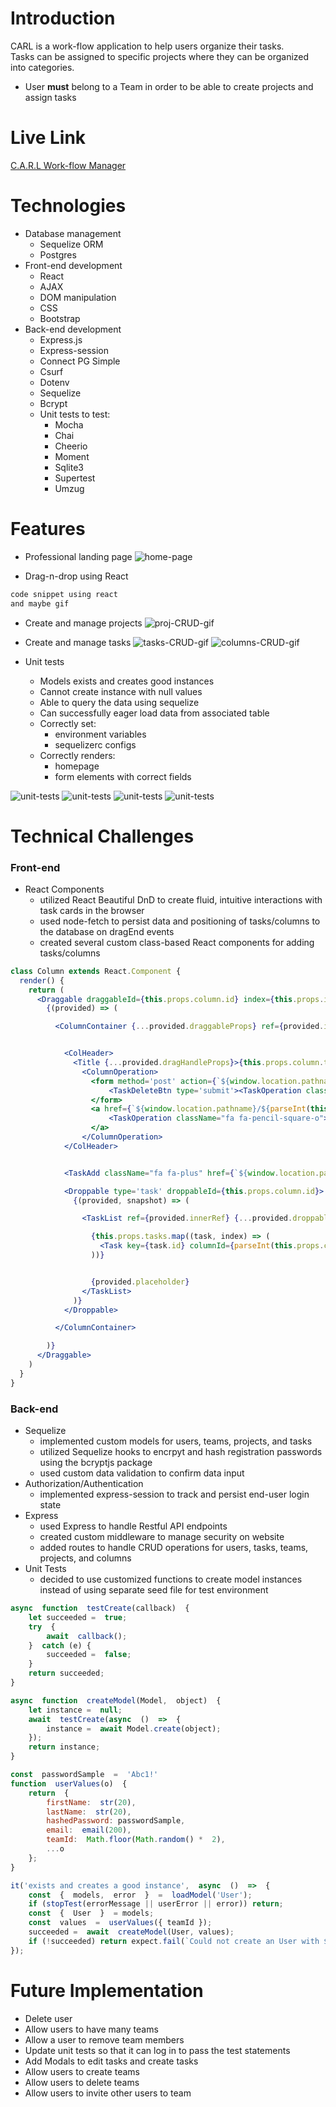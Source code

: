 # Introduction
CARL is a work-flow application to help users organize their tasks.  
Tasks can be assigned to specific projects where they can be organized into categories.

- User **must** belong to a Team in order to be able to create projects and assign tasks

# Live Link

[C.A.R.L Work-flow Manager](https://still-reef-05529.herokuapp.com/)

# Technologies

- Database management
	- Sequelize ORM
	- Postgres
- Front-end development
	- React
	- AJAX
	- DOM manipulation
	- CSS
	- Bootstrap
- Back-end development
	- Express.js
	- Express-session
	- Connect PG Simple
	- Csurf
	- Dotenv
	- Sequelize
	- Bcrypt
	- Unit tests to test:
		- Mocha
		- Chai
		- Cheerio
		- Moment
		- Sqlite3
		- Supertest
		- Umzug

# Features

- Professional landing page
![home-page]()

- Drag-n-drop using React
```javascript
code snippet using react
and maybe gif
```

- Create and manage projects
![proj-CRUD-gif]()

- Create and manage tasks
![tasks-CRUD-gif]()
![columns-CRUD-gif]()

- Unit tests
	- Models exists and creates good instances
	- Cannot create instance with null values
	- Able to query the data using sequelize
	- Can successfully eager load data from associated table
	- Correctly set:
		- environment variables
		- sequelizerc configs
	-  Correctly renders:
		- homepage
		- form elements with correct fields

![unit-tests](public/images/test-screenshot-1.png)
![unit-tests](public/images/test-screenshot-2.png)
![unit-tests](public/images/test-screenshot-3.png)
![unit-tests](public/images/test-screenshot-4.png)

# Technical Challenges

### Front-end
- React Components
  - utilized React Beautiful DnD to create fluid, intuitive interactions with task cards in the browser
  - used node-fetch to persist data and positioning of tasks/columns to the database on dragEnd events
  - created several custom class-based React components for adding tasks/columns
```jsx
class Column extends React.Component {
  render() {
    return (
      <Draggable draggableId={this.props.column.id} index={this.props.index}>
        {(provided) => (

          <ColumnContainer {...provided.draggableProps} ref={provided.innerRef}>


            <ColHeader>
              <Title {...provided.dragHandleProps}>{this.props.column.title}</Title>
                <ColumnOperation>
                  <form method='post' action={`${window.location.pathname}/${parseInt(this.props.column.id.match(/\d+/)[0], 10)}/delete`}>
                      <TaskDeleteBtn type='submit'><TaskOperation className='fa fa-trash'></TaskOperation></TaskDeleteBtn>
                  </form>
                  <a href={`${window.location.pathname}/${parseInt(this.props.column.id.match(/\d+/)[0], 10)}/edit`}>
                      <TaskOperation className="fa fa-pencil-square-o"></TaskOperation>
                  </a>
                </ColumnOperation>
            </ColHeader>


            <TaskAdd className="fa fa-plus" href={`${window.location.pathname}/${parseInt(this.props.column.id.match(/\d+/)[0], 10)}/tasks/create`}></TaskAdd>

            <Droppable type='task' droppableId={this.props.column.id}>
              {(provided, snapshot) => (

                <TaskList ref={provided.innerRef} {...provided.droppableProps} isDraggingOver={snapshot.isDraggingOver}>

                  {this.props.tasks.map((task, index) => (
                    <Task key={task.id} columnId={parseInt(this.props.column.id.match(/\d+/)[0], 10)} task={task} index={index} />
                  ))}


                  {provided.placeholder}
                </TaskList>
              )}
            </Droppable>

          </ColumnContainer>

        )}
      </Draggable>
    )
  }
}
```
### Back-end
- Sequelize
  - implemented custom models for users, teams, projects, and tasks
  - utilized Sequelize hooks to encrpyt and hash registration passwords using the bcryptjs package
  - used custom data validation to confirm data input
- Authorization/Authentication
  - implemented express-session to track and persist end-user login state
- Express
  - used Express to handle Restful API endpoints
  - created custom middleware to manage security on website
  - added routes to handle CRUD operations for users, tasks, teams, projects, and columns
- Unit Tests
	- decided to use customized functions to create model instances instead of using separate seed file for test environment

```javascript
async  function  testCreate(callback)  {
	let succeeded =  true;
	try  {
		await  callback();
	}  catch (e) {
		succeeded =  false;
	}
	return succeeded;
}

async  function  createModel(Model,  object)  {
	let instance =  null;
	await  testCreate(async  ()  =>  {
		instance =  await Model.create(object);
	});
	return instance;
}

const  passwordSample  =  'Abc1!'
function  userValues(o)  {
	return  {
		firstName:  str(20),
		lastName:  str(20),
		hashedPassword: passwordSample,
		email:  email(200),
		teamId:  Math.floor(Math.random() *  2),
		...o
	};
}
```
```javascript
it('exists and creates a good instance',  async  ()  =>  {
	const  {  models,  error  }  =  loadModel('User');
	if (stopTest(errorMessage || userError || error)) return;	
	const  {  User  }  = models;
	const  values  =  userValues({ teamId });
	succeeded =  await  createModel(User, values);
	if (!succeeded) return expect.fail(`Could not create an User with ${j(values)}`);
});
```


# Future Implementation

- Delete user
- Allow users to have many teams
- Allow a user to remove team members
- Update unit tests so that it can log in to pass the test statements
- Add Modals to edit tasks and create tasks
- Allow users to create teams
- Allow users to delete teams
- Allow users to invite other users to team


